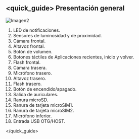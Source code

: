 ## <quick_guide> Presentación general

![Imagen2](http://static.energysistem.com/images/manuals/39725/54ec60ea3e352.jpg)

1. LED de notificaciones.
2. Sensores de luminosidad y de proximidad.
3. Cámara frontal.
4. Altavoz frontal.
5. Botón de volumen.
6. Botones táctiles de Aplicaciones recientes, inicio y volver.
7. Flash frontal.
8. Cámara trasera.
9. Micrófono trasero.
10. Altavoz trasero.
11. Flash trasero.
12. Botón de encendido/apagado.
13. Salida de auriculares.
14. Ranura microSD.
15. Ranura de tarjeta microSIM1.
16. Ranura de tarjeta microSIM2.
17. Micrófono inferior.
18. Entrada USB OTG/HOST.

</quick_guide>
